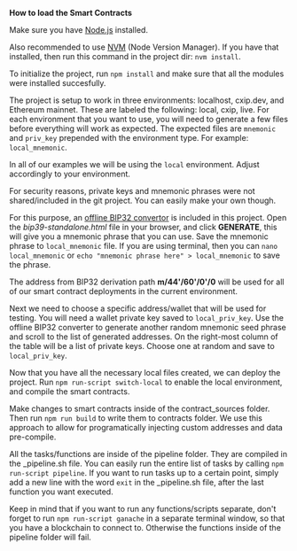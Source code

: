 **How to load the Smart Contracts**

Make sure you have [Node.js](https://nodejs.org/en/) installed.

Also recommended to use [NVM](https://github.com/nvm-sh/nvm) (Node Version Manager). If you have that installed, then run this command in the project dir: `nvm install`.

To initialize the project, run `npm install` and make sure that all the modules were installed succesfully.

The project is setup to work in three environments: localhost, cxip.dev, and Ethereum mainnet.
These are labeled the following: local, cxip, live.
For each environment that you want to use, you will need to generate a few files before everything will work as expected.
The expected files are `mnemonic` and `priv_key` prepended with the environment type. For example: `local_mnemonic`.

In all of our examples we will be using the `local` environment. Adjust accordingly to your environment.

For security reasons, private keys and mnemonic phrases were not shared/included in the git project. You can easily make your own though.

For this purpose, an [offline BIP32 convertor](./bip39-standalone.html) is included in this project. Open the _bip39-standalone.html_ file in your browser, and click **GENERATE**, this will give you a mnemonic phrase that you can use. Save the mnemonic phrase to `local_mnemonic` file. If you are using terminal, then you can `nano local_mnemonic` or `echo "mnemonic phrase here" > local_mnemonic` to save the phrase.

The address from BIP32 derivation path **m/44'/60'/0'/0** will be used for all of our smart contract deployments in the current environment.

Next we need to choose a specific address/wallet that will be used for testing. You will need a wallet private key saved to `local_priv_key`. Use the offline BIP32 converter to generate another random mnemonic seed phrase and scroll to the list of generated addresses. On the right-most column of the table will be a list of private keys. Choose one at random and save to `local_priv_key`.

Now that you have all the necessary local files created, we can deploy the project. Run `npm run-script switch-local` to enable the local environment, and compile the smart contracts.

Make changes to smart contracts inside of the contract_sources folder. Then run `npm run build` to write them to contracts folder. We use this approach to allow for programatically injecting custom addresses and data pre-compile.

All the tasks/functions are inside of the pipeline folder. They are compiled in the \_pipeline.sh file. You can easily run the entire list of tasks by calling `npm run-script pipeline`. If you want to run tasks up to a certain point, simply add a new line with the word `exit` in the \_pipeline.sh file, after the last function you want executed.

Keep in mind that if you want to run any functions/scripts separate, don't forget to run `npm run-script ganache` in a separate terminal window, so that you have a blockchain to connect to. Otherwise the functions inside of the pipeline folder will fail.
